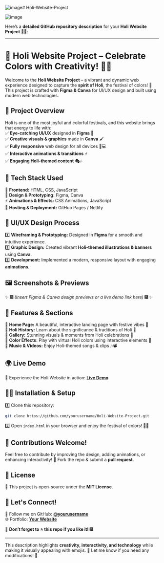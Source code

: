 ![image](https://github.com/user-attachments/assets/8265ec86-3484-440d-8e6d-f6247f1cb0e8)# Holi-Website-Project

![image](https://github.com/user-attachments/assets/f59f5988-63d4-45bc-8a9f-bbf60051c016)

Here’s a **detailed GitHub repository description** for your **Holi Website Project** 🎨🎉:  

---

# 🌈 Holi Website Project – Celebrate Colors with Creativity! 🎨✨  

Welcome to the **Holi Website Project** – a vibrant and dynamic web experience designed to capture the **spirit of Holi**, the festival of colors! 🌟 This project is crafted with **Figma & Canva** for UI/UX design and built using modern web technologies.  

## 🎯 **Project Overview**  
Holi is one of the most joyful and colorful festivals, and this website brings that energy to life with:  
✅ **Eye-catching UI/UX** designed in **Figma** 🎨  
✅ **Creative visuals & graphics** made in **Canva** 🖌️  
✅ **Fully responsive** web design for all devices 📱💻  
✅ **Interactive animations & transitions** ⚡  
✅ **Engaging Holi-themed content** 🎭🎶  

## 🔧 **Tech Stack Used**  
🚀 **Frontend:** HTML, CSS, JavaScript  
🎨 **Design & Prototyping:** Figma, Canva  
⚡ **Animations & Effects:** CSS Animations, JavaScript  
📡 **Hosting & Deployment:** GitHub Pages / Netlify  

## 🎨 **UI/UX Design Process**  
1️⃣ **Wireframing & Prototyping:** Designed in **Figma** for a smooth and intuitive experience.  
2️⃣ **Graphic Design:** Created vibrant **Holi-themed illustrations & banners** using **Canva**.  
3️⃣ **Development:** Implemented a modern, responsive layout with engaging **animations**.  

## 🖼️ **Screenshots & Previews**  
✨ 🎆 *(Insert Figma & Canva design previews or a live demo link here)* 🎆 ✨  

## 🎊 **Features & Sections**  
🔹 **Home Page:** A beautiful, interactive landing page with festive vibes 🌟  
🔹 **Holi History:** Learn about the significance & traditions of Holi 📜  
🔹 **Gallery:** Stunning visuals & moments from Holi celebrations 📸  
🔹 **Color Effects:** Play with virtual Holi colors using interactive elements 🌈  
🔹 **Music & Videos:** Enjoy Holi-themed songs & clips 🎶📽️  

## 🌍 **Live Demo**  
🎉 Experience the Holi Website in action: **[Live Demo](#)**  

## 👨‍💻 **Installation & Setup**  
1️⃣ Clone this repository:  
```bash
git clone https://github.com/yourusername/Holi-Website-Project.git
```  
2️⃣ Open `index.html` in your browser and enjoy the festival of colors! 🎨🎊  

## 📢 **Contributions Welcome!**  
Feel free to contribute by improving the design, adding animations, or enhancing interactivity! 🌟 Fork the repo & submit a **pull request**.  

## 📜 **License**  
📝 This project is open-source under the **MIT License**.  

## 💌 **Let's Connect!**  
🚀 Follow me on GitHub: **[@yourusername](https://github.com/yourusername)**  
🌐 Portfolio: **[Your Website](#)**  

🔔 **Don’t forget to ⭐ this repo if you like it!** 🎆  

---

This description highlights **creativity, interactivity, and technology** while making it visually appealing with emojis. 🎉 Let me know if you need any modifications! 🚀
